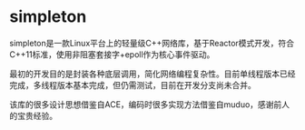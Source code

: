 # simpleton

simpleton是一款Linux平台上的轻量级C++网络库，基于Reactor模式开发，符合C++11标准，使用非阻塞套接字+epoll作为核心事件驱动。

最初的开发目的是封装各种底层调用，简化网络编程复杂性。目前单线程版本已经完成，多线程版本基本完成，但仍需测试，目前在开发分支尚未合并。

该库的很多设计思想借鉴自ACE，编码时很多实现方法借鉴自muduo，感谢前人的宝贵经验。